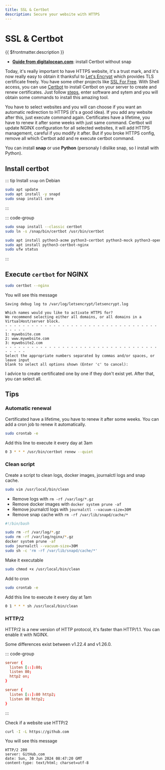 ```yaml
---
title: SSL & Certbot
description: Secure your website with HTTPS
---
```


# SSL & Certbot

{{ $frontmatter.description }}

- [**Guide from digitalocean.com**](https://www.digitalocean.com/community/tutorials/how-to-secure-nginx-with-let-s-encrypt-on-debian-10): install Certbot without snap

Today, it's really important to have HTTPS website, it's a trust mark, and it's now really easy to obtain it thanksful to [Let's Encrypt](https://letsencrypt.org/) which provides TLS certificate freely. You have some other projects like [SSL For Free](https://www.sslforfree.com/).
With Shell access, you can use [Certbot](https://certbot.eff.org/) to install Certbot on your server to create and renew certificates. Just follow [steps](https://certbot.eff.org/instructions), enter software and sytem and you will obtain some commands to install this amazing tool.

You have to select websites and you will can choose if you want an automatic redirection to HTTPS (it's a good idea). If you add any website after this, just execute command again. Certificates have a lifetime, you have to renew it after some weeks with just same command.
Certbot will update NGINX configuration for all selected websites, it will add HTTPS management, careful if you modify it after. But if you broke HTTPS config, remove all which Certbot add and re execute certbot command.

You can install **snap** or use **Python** (personaly I dislike snap, so I install with Python).

## Install certbot

::: tip Install `snap` on Debian

```sh
sudo apt update
sudo apt install -y snapd
sudo snap install core
```

:::

::: code-group

```sh [snap]
sudo snap install --classic certbot
sudo ln -s /snap/bin/certbot /usr/bin/certbot
```

```sh [python]
sudo apt install python3-acme python3-certbot python3-mock python3-openssl python3-pkg-resources python3-pyparsing python3-zope.interface
sudo apt install python3-certbot-nginx
sudo ufw status
```

:::

## Execute `certbot` for NGINX

```sh
sudo certbot --nginx
```

You will see this message

```sh:output
Saving debug log to /var/log/letsencrypt/letsencrypt.log

Which names would you like to activate HTTPS for?
We recommend selecting either all domains, or all domains in a VirtualHost/server block.
- - - - - - - - - - - - - - - - - - - - - - - - - - - - - - - - - - - - - - - -
1: mywebsite.com
2: www.mywebsite.com
3: mywebsite2.com
- - - - - - - - - - - - - - - - - - - - - - - - - - - - - - - - - - - - - - - -
Select the appropriate numbers separated by commas and/or spaces, or leave input
blank to select all options shown (Enter 'c' to cancel):
```

I advice to create certificated one by one if they don't exist yet. After that, you can select all.

## Tips

### Automatic renewal

Certificated have a lifetime, you have to renew it after some weeks. You can add a cron job to renew it automatically.

```sh
sudo crontab -e
```

Add this line to execute it every day at 3am

```sh
0 3 * * * /usr/bin/certbot renew --quiet
```

### Clean script

Create a script to clean logs, docker images, journalctl logs and snap cache.

```sh
sudo vim /usr/local/bin/clean
```

- Remove logs with `rm -rf /var/log/*.gz`
- Remove docker images with `docker system prune -af`
- Remove journalctl logs with `journalctl --vacuum-size=30M`
- Remove snap cache with `rm -rf /var/lib/snapd/cache/*`

```sh
#!/bin/bash

sudo rm -rf /var/log/*.gz
sudo rm -rf /var/log/nginx/*.gz
docker system prune -af
sudo journalctl --vacuum-size=30M
sudo sh -c 'rm -rf /var/lib/snapd/cache/*'
```

Make it executable

```sh
sudo chmod +x /usr/local/bin/clean
```

Add to cron

```sh
sudo crontab -e
```

Add this line to execute it every day at 1am

```sh
0 1 * * * sh /usr/local/bin/clean
```

### HTTP/2

HTTP/2 is a new version of HTTP protocol, it's faster than HTTP/1.1. You can enable it with NGINX.

Some differences exist between v1.22.4 and v1.26.0.

::: code-group

```nginx:website.com.conf [v1.26.0]
server {
  listen [::]:80;
  listen 80;
  http2 on;
}
```

```nginx:website.com.conf [v1.22.4]
server {
  listen [::]:80 http2;
  listen 80 http2;
}
```

:::

Check if a website use HTTP/2

```sh
curl -I -L https://github.com
```

You will see this message

```sh:output
HTTP/2 200
server: GitHub.com
date: Sun, 30 Jun 2024 08:47:20 GMT
content-type: text/html; charset=utf-8
```
